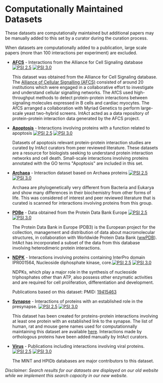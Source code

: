 # Computationally Maintained Datasets

These datasets are computationally maintained but additional papers may be manually added to this set by a curator during the curation process.

When datasets are computationally added to a publication, large scale papers \(more than 100 interactions per experiment\) are excluded.

* [**AFCS**](http://www.ebi.ac.uk/intact/query/annot:%22dataset:afcs%22?conversationContext=7) - Interactions from the Alliance for Cell Signaling database [![PSI 2.5](https://www.ebi.ac.uk/intact/images/psi25.png?conversationContext=7)](ftp://ftp.ebi.ac.uk/pub/databases/intact/current/psi25/datasets/AFCS.zip) [![PSI 3.0](https://www.ebi.ac.uk/intact/images/psi30.png?conversationContext=7)](ftp://ftp.ebi.ac.uk/pub/databases/intact/current/psi30/datasets/AFCS.zip)

  This dataset was obtained from the Alliance for Cell Signaling database. The [Alliance of Cellular Signalling (AFCS)](https://www.nature.com/articles/nature01304) consisted of around 20 institutions which were engaged in a collaborative effort to investigate and understand cellular signalling networks. The AfCS used high-throughput methods to detect protein-protein interactions between signaling molecules expressed in B cells and cardiac myocytes. The AfCS arranged a collaboration with Myriad Genetics to perform large-scale yeast two-hybrid screens. IntAct acted as a data repository of protein-protein interaction data generated by the AFCS project.

* [**Apoptosis**](http://www.ebi.ac.uk/intact/query/annot:%22dataset:apoptosis%22?conversationContext=7) - Interactions involving proteins with a function related to apoptosis [![PSI 2.5](https://www.ebi.ac.uk/intact/images/psi25.png?conversationContext=7)](ftp://ftp.ebi.ac.uk/pub/databases/intact/current/psi25/datasets/Apoptosis.zip) [![PSI 3.0](https://www.ebi.ac.uk/intact/images/psi30.png?conversationContext=7)](ftp://ftp.ebi.ac.uk/pub/databases/intact/current/psi30/datasets/Apoptosis.zip)

  Datasets of apoptosis relevant protein-protein interaction studies are curated by IntAct curators from peer reviewed literature. These datasets are a resource for biologists seeking to understand protein interaction networks and cell death. Small-scale interactions involving proteins annotated with the GO terms "Apoptosis" are included in this set.

* [**Archaea**](http://www.ebi.ac.uk/intact/query/annot:%22dataset:archaea%22?conversationContext=7) - Interaction dataset based on Archaea proteins [![PSI 2.5](https://www.ebi.ac.uk/intact/images/psi25.png?conversationContext=7)](ftp://ftp.ebi.ac.uk/pub/databases/intact/current/psi25/datasets/Archaea.zip) [![PSI 3.0](https://www.ebi.ac.uk/intact/images/psi30.png?conversationContext=7)](ftp://ftp.ebi.ac.uk/pub/databases/intact/current/psi30/datasets/Archaea.zip)

  Archaea are phylogenetically very different from Bacteria and Eukarya and show many differences in their biochemistry from other forms of life. This was considered of interest and peer reviewed literature that is curated is scanned for interactions involving proteins from this group.

* [**PDBe**](http://www.ebi.ac.uk/intact/query/annot:%22dataset:pdbe%22?conversationContext=7) - Data obtained from the Protein Data Bank Europe [![PSI 2.5](https://www.ebi.ac.uk/intact/images/psi25.png?conversationContext=7)](ftp://ftp.ebi.ac.uk/pub/databases/intact/current/psi25/datasets/MSD.zip) [![PSI 3.0](https://www.ebi.ac.uk/intact/images/psi30.png?conversationContext=7)](ftp://ftp.ebi.ac.uk/pub/databases/intact/current/psi30/datasets/MSD.zip)

  The Protein Data Bank in Europe \(PDB3\) is the European project for the collection, management and distribution of data about macromolecular structures, in collaboration with Worldwide Protein Data Bank \([wwPDB](http://www.ebi.ac.uk/pdbe/)\). IntAct has incorporated a subset of the data from this database involving heterodimeric protein interactions.

* [**NDPK**](http://www.ebi.ac.uk/intact/query/annot:%22dataset:ndpk%22?conversationContext=7) - Interactions involving proteins containing InterPro domain IPR001564, Nucleoside diphosphate kinase, core.[![PSI 2.5](https://www.ebi.ac.uk/intact/images/psi25.png?conversationContext=7)](ftp://ftp.ebi.ac.uk/pub/databases/intact/current/psi25/datasets/NDPK.zip) [![PSI 3.0](https://www.ebi.ac.uk/intact/images/psi30.png?conversationContext=7)](ftp://ftp.ebi.ac.uk/pub/databases/intact/current/psi30/datasets/NDPK.zip)

  NDPKs, which play a major role in the synthesis of nucleoside triphosphates other than ATP, also possess other enzymatic activities and are required for cell proliferation, differentiation and development.

  Publications based on this dataset: PMID: [19415463](http://europepmc.org/article/MED/19415463)

* [**Synapse**](http://www.ebi.ac.uk/intact/query/annot:%22dataset:synapse%22?conversationContext=7) - Interactions of proteins with an established role in the presynapse. [![PSI 2.5](https://www.ebi.ac.uk/intact/images/psi25.png?conversationContext=7)](ftp://ftp.ebi.ac.uk/pub/databases/intact/current/psi25/datasets/Synapse.zip) [![PSI 3.0](https://www.ebi.ac.uk/intact/images/psi30.png?conversationContext=7)](ftp://ftp.ebi.ac.uk/pub/databases/intact/current/psi30/datasets/Synapse.zip)

  This dataset has been created for proteins-protein interactions involving at least one protein with an established link to the synapse. The list of human, rat and mouse gene names used for computationnally maintaining this dataset are available [here](ftp://ftp.ebi.ac.uk/pub/databases/intact/current/psi25/datasets/Synapse/misc/gene-names.csv). Interactions made by orthologous proteins have been added manually by IntAct curators.

* [**Virus**](http://www.ebi.ac.uk/intact/query/annot:%22dataset:virus%22?conversationContext=7) - Publications including interactions involving viral proteins. [![PSI 2.5](https://www.ebi.ac.uk/intact/images/psi25.png?conversationContext=7)](ftp://ftp.ebi.ac.uk/pub/databases/intact/current/psi25/datasets/Virus.zip) [![PSI 3.0](https://www.ebi.ac.uk/intact/images/psi30.png?conversationContext=7)](ftp://ftp.ebi.ac.uk/pub/databases/intact/current/psi30/datasets/Virus.zip)

  The MINT and HPIDb databases are major contributors to this dataset.

_Disclaimer: Search results for our datasets are displayed on our old website while we implement this search capacity in our new website._
